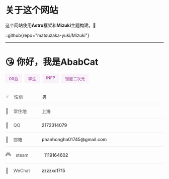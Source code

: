 # 关于这个网站

这个网站使用**Astro**框架和**Mizuki**主题构建。🥰

::github{repo="matsuzaka-yuki/Mizuki"}

---

# 😘 你好，我是AbabCat



  <div class="tags-container">
    <span class="tag">00后</span>
    <span class="tag">学生</span>
    <span class="tag">INFP</span>
    <span class="tag">轻度二次元</span>
  </div>
  <div class="items-container">
    <div class="item-row">
      <span class="item-icon">♂️</span>
      <span class="item-label">性别</span>
      <span class="item-value">男</span>
    </div>
    <div class="item-row">
      <span class="item-icon">🌆</span>
      <span class="item-label">常住地</span>
      <span class="item-value">上海</span>
    </div>
     <div class="item-row">
      <span class="item-icon">🐧</span>
      <span class="item-label">QQ</span>
      <span class="item-value">2172314079</span>
    </div>
    <div class="item-row">
      <span class="item-icon">📮</span>
      <span class="item-label">邮箱</span>
      <span class="item-value">phanhongha01745@gmail.com</span>
    </div>
    <div class="item-row">
      <span class="item-icon">🎮</span>
      <span class="item-label">steam</span>
      <span class="item-value">1119164602</span>
    </div>
    <div class="item-row">
      <span class="item-icon">💬</span>
      <span class="item-label">WeChat</span>
      <span class="item-value">zzzzxc1715</span>
    </div>
  </div>
</div>

<style>
  /* 将方案一中 AboutCard.astro 组件的 <style> 部分复制到这里 */
  .about-card {
    background-color: #fff; /* 假设是白色背景 */
    border-radius: 8px;
    padding: 20px;
    box-shadow: 0 4px 12px rgba(0, 0, 0, 0.10); /* 轻微阴影 */
    margin-bottom: 24px;
    max-width: 800px; /* 控制卡片最大宽度 */
    
  }

  .card-header {
    display: flex;
    align-items: center;
    margin-bottom: 12px;
  }

  .card-icon {
    font-size: 2em; /* 图标大小 */
    margin-right: 10px;
  }

  .card-title {
    font-size: 1.8em; /* 标题大小 */
    font-weight: bold;
    color: #333;
    margin: 0;
  }

  .tags-container {
    display: flex;
    flex-wrap: wrap;
    gap: 8px;
    margin-bottom: 20px;
  }

  .tag {
    background-color: #f9f2f9; /* 非常浅的淡紫色背景 */ 
    color: #943d94;
    padding: 6px 12px;
    border-radius: 4px;
    font-size: 0.9em;
    font-weight: 500;
  }

  .items-container {
    /* 容器样式，可以根据需要调整 */
  }

  .item-row {
    display: flex;
    align-items: center;
    padding: 12px 0;
    border-bottom: 1px solid #eee; /* 分隔线 */
  }

  .item-row:last-child {
    border-bottom: none; /* 最后一个不显示下边框 */
  }

  .item-icon {
    font-size: 1.2em;
    margin-right: 15px;
    color: #888; /* 图标颜色 */
    flex-shrink: 0; /* 防止图标被挤压 */
  }

  .item-label {
    font-weight: normal; /* 标签文字不加粗 */
    color: #555;
    flex: 0 0 80px; /* 固定标签宽度，或根据内容调整 */
    margin-right: 10px;
  }

  .item-value {
    color: #333;
    font-weight: 500;
    flex-grow: 1; /* 值占据剩余空间 */
  }
</style>

